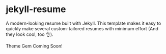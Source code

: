 # jekyll-resume
A modern-looking resume built with Jekyll.
This template makes it easy to quickly make several custom-tailored resumes with minimum effort
(And they look cool, too 👌).

Theme Gem Coming Soon!
